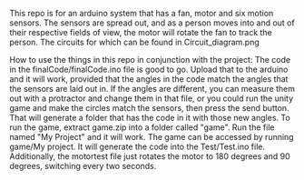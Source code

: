 This repo is for an arduino system that has a fan, motor and six motion sensors. The
sensors are spread out, and as a person moves into and out of their respective fields of view, 
the motor will rotate the fan to track the person. The circuits for which can be found in Circuit_diagram.png

How to use the things in this repo in conjunction with the project:
The code in the finalCode/finalCode.ino file is good to go. Upload that to the arduino and it will work, 
provided that the angles in the code match the angles that the sensors are laid out in.
If the angles are different, you can measure them out with a protractor and change them in that file, 
or you could run the unity game and make the circles match the sensors, then press the send 
button. That will generate a folder that has the code in it with those new angles. To run the game, 
extract game.zip into a folder called "game". Run the file named "My Project" and it will work. 
The game can be accessed by running game/My project. It will generate the code into the 
Test/Test.ino file. Additionally, the motortest file just rotates the motor to 180 degrees and 90 degrees, 
switching every two seconds.
